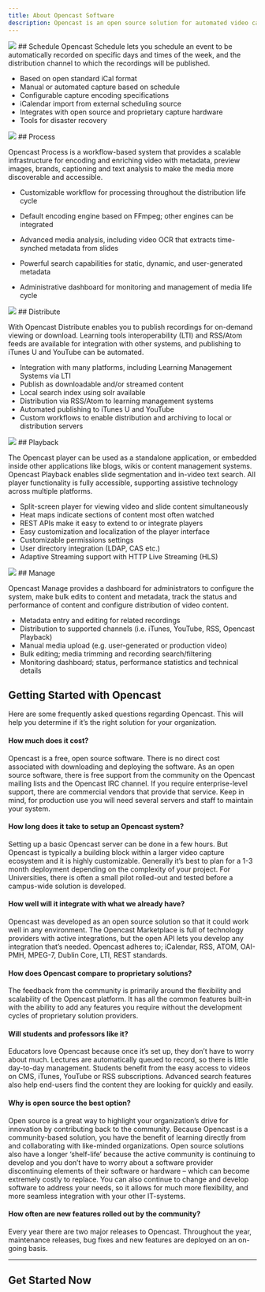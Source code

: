 ```yaml
---
title: About Opencast Software
description: Opencast is an open source solution for automated video capture and distribution at scale. Build custom capture, processing, scheduling and distribution solutions for your organization with one flexible platform.
---
```


<img class="feature-image-left" src="http://www.opencast.org/wp-content/uploads/2015/07/large-schedule.jpg">
## Schedule
Opencast Schedule lets you schedule an event to be automatically recorded on specific days and times of the week, and the distribution channel to which the recordings will be published.

- Based on open standard iCal format
- Manual or automated capture based on schedule
- Configurable capture encoding specifications
- iCalendar import from external scheduling source
- Integrates with open source and proprietary capture hardware
- Tools for disaster recovery

<img class="feature-image-right" src="http://www.opencast.org/wp-content/uploads/2015/07/large-process.jpg">
## Process

Opencast Process is a workflow-based system that provides a scalable infrastructure for encoding and enriching video with metadata, preview images, brands, captioning and text analysis to make the media more discoverable and accessible.

- Customizable workflow for processing throughout the distribution life cycle
- Default encoding engine based on FFmpeg; other engines can be integrated
- Advanced media analysis, including video OCR that extracts time-synched metadata from slides

- Powerful search capabilities for static, dynamic, and user-generated metadata
- Administrative dashboard for monitoring and management of media life cycle

<img class="feature-image-left" src="http://www.opencast.org/wp-content/uploads/2015/07/large-distribute.jpg">
## Distribute

With Opencast Distribute enables you to publish recordings for on-demand viewing or download. Learning tools interoperability (LTI) and RSS/Atom feeds are available for integration with other systems, and publishing to iTunes U and YouTube can be automated.

- Integration with many platforms, including Learning Management Systems via LTI
- Publish as downloadable and/or streamed content
- Local search index using solr available
- Distribution via RSS/Atom to learning management systems
- Automated publishing to iTunes U and YouTube
- Custom workflows to enable distribution and archiving to local or distribution servers

<img class="feature-image-right" src="http://www.opencast.org/wp-content/uploads/2015/07/large-playback.jpg">
## Playback

The Opencast player can be used as a standalone application, or embedded inside other applications like blogs, wikis or content management systems. Opencast Playback enables slide segmentation and in-video text search. All player functionality is fully accessible, supporting assistive technology across multiple platforms.

- Split-screen player for viewing video and slide content simultaneously
- Heat maps indicate sections of content most often watched
- REST APIs make it easy to extend to or integrate players
- Easy customization and localization of the player interface
- Customizable permissions settings
- User directory integration (LDAP, CAS etc.)
- Adaptive Streaming support with HTTP Live Streaming (HLS)


<img class="feature-image-left" src="http://www.opencast.org/wp-content/uploads/2015/07/large-manage.jpg">
## Manage

Opencast Manage provides a dashboard for administrators to configure the system, make bulk edits to content and metadata, track the status and performance of content and configure distribution of video content.

- Metadata entry and editing for related recordings
- Distribution to supported channels (i.e. iTunes, YouTube, RSS, Opencast Playback)
- Manual media upload (e.g. user-generated or production video)
- Bulk editing; media trimming and recording search/filtering
- Monitoring dashboard; status, performance statistics and technical details

## Getting Started with Opencast
Here are some frequently asked questions regarding Opencast. This will help you determine if it’s the right solution for your organization.

#### How much does it cost?
Opencast is a free, open source software. There is no direct cost associated with downloading and deploying the software. As an open source software, there is free support from the community on the Opencast mailing lists and the Opencast IRC channel. If you require enterprise-level support, there are commercial vendors that provide that service. Keep in mind, for production use you will need several servers and staff to maintain your system.

#### How long does it take to setup an Opencast system?
Setting up a basic Opencast server can be done in a few hours. But Opencast is typically a building block within a larger video capture ecosystem and it is highly customizable. Generally it’s best to plan for a 1-3 month deployment depending on the complexity of your project. For Universities, there is often a small pilot rolled-out and tested before a campus-wide solution is developed.

#### How well will it integrate with what we already have?
Opencast was developed as an open source solution so that it could work well in any environment. The Opencast Marketplace is full of technology providers with active integrations, but the open API lets you develop any integration that’s needed. Opencast adheres to; iCalendar, RSS, ATOM, OAI-PMH, MPEG-7, Dublin Core, LTI, REST standards.

#### How does Opencast compare to proprietary solutions?
The feedback from the community is primarily around the flexibility and scalability of the Opencast platform. It has all the common features built-in with the ability to add any features you require without the development cycles of proprietary solution providers.

#### Will students and professors like it?
Educators love Opencast because once it’s set up, they don’t have to worry about much. Lectures are automatically queued to record, so there is little day-to-day management. Students benefit from the easy access to videos on CMS, iTunes, YouTube or RSS subscriptions. Advanced search features also help end-users find the content they are looking for quickly and easily.

#### Why is open source the best option?
Open source is a great way to highlight your organization’s drive for innovation by contributing back to the community. Because Opencast is a community-based solution, you have the benefit of learning directly from and collaborating with like-minded organizations. Open source solutions also have a longer ‘shelf-life’ because the active community is continuing to develop and you don’t have to worry about a software provider discontinuing elements of their software or hardware – which can become extremely costly to replace. You can also continue to change and develop software to address your needs, so it allows for much more flexibility, and more seamless integration with your other IT-systems.

#### How often are new features rolled out by the community?
Every year there are two major releases to Opencast. Throughout the year, maintenance releases, bug fixes and new features are deployed on an on-going basis.

---------------------------------------

## Get Started Now
